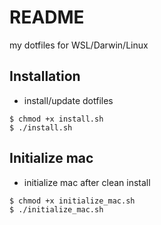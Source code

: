 # README
my dotfiles for WSL/Darwin/Linux

## Installation
- install/update dotfiles

```shell
$ chmod +x install.sh
$ ./install.sh
```

## Initialize mac
- initialize mac after clean install

```shell
$ chmod +x initialize_mac.sh
$ ./initialize_mac.sh